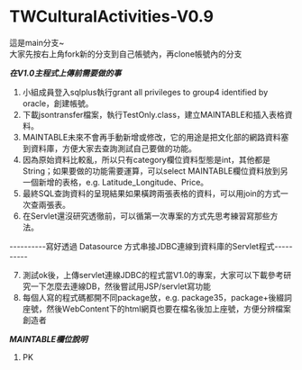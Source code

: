 # TWCulturalActivities-V0.9
  
這是main分支~  
大家先按右上角fork新的分支到自己帳號內，再clone帳號內的分支  
  
  
***在V1.0主程式上傳前需要做的事***  
  
  
1. 小組成員登入sqlplus執行grant all privileges to group4 identified by oracle，創建帳號。  
2. 下載jsontransfer檔案，執行TestOnly.class，建立MAINTABLE和插入表格資料。
3. MAINTABLE未來不會再手動新增或修改，它的用途是把文化部的網路資料塞到資料庫，方便大家去查詢測試自己要做的功能。
4. 因為原始資料比較亂，所以只有category欄位資料型態是int，其他都是String；如果要做的功能需要運算，可以select MAINTABLE欄位資料放到另一個新增的表格，e.g. Latitude_Longitude、Price。
5. 最終SQL查詢資料的呈現結果如果橫跨兩張表格的資料，可以用join的方式一次查兩張表。
6. 在Servlet還沒研究透徹前，可以循第一次專案的方式先思考練習寫那些方法。
  
  
----------寫好透過 Datasource 方式串接JDBC連線到資料庫的Servlet程式----------  
  
  
7. 測試ok後，上傳servlet連線JDBC的程式當V1.0的專案，大家可以下載參考研究一下怎麼去連線DB，然後嘗試用JSP/servlet寫功能  
8. 每個人寫的程式碼都開不同package放，e.g. package35，package+後綴詞座號，然後ＷebContent下的html網頁也要在檔名後加上座號，方便分辨檔案創造者 
  
  
***MAINTABLE欄位說明***    
  
  
1. PK
